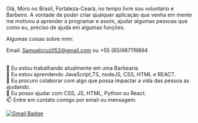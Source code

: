 Olá,
  Moro no Brasil, Fortaleza-Ceará, no tempo livre sou voluntário e Barbeiro. A vontade de poder criar qualquer aplicação que venha em mente me motivou a aprender a programar e assim, ajudar algumas pessoas que como eu, preciso de ajuda em algumas funções.
  
  Algumas coisas sobre mim:
  
  Email: Samuelcruz052@gmail.com ou  +55 (85)987119894

<br/> 🔭 Eu estou trabalhando atualmente em uma Barbearia.
<br/> 🌱 Eu estou aprendendo JavaScript,TS, nodeJS, CSS, HTML e REACT.
<br/> 👯 Eu procuro colaborar com algo que possa impactar a vida das pessoa as ajudando.
<br/> 🤔 Eu posso ajudar com CSS, JS, HTML, Python ou React.
<br/> 📫 Entre em contato comigo por email ou mensagem.

[![Gmail Badge](https://img.shields.io/badge/-samuelcruz052@gmail.com-c14438?style=flat-square&logo=Gmail&logoColor=white&link=mailto:samuelcruz052@gmail.com)](mailto:samuelcruz052@gmail.com)

